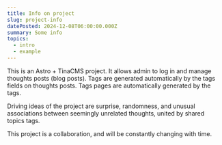 ```yaml
---
title: Info on project
slug: project-info
datePosted: 2024-12-08T06:00:00.000Z
summary: Some info
topics:
  - intro
  - example
---
```


This is an Astro + TinaCMS project. It allows admin to log in and manage thoughts posts (blog posts). Tags are generated automatically by the tags fields on thoughts posts. Tags pages are automatically generated by the tags.

Driving ideas of the project are surprise, randomness, and unusual associations between seemingly unrelated thoughts, united by shared topics tags.

This project is a collaboration, and will be constantly changing with time.
